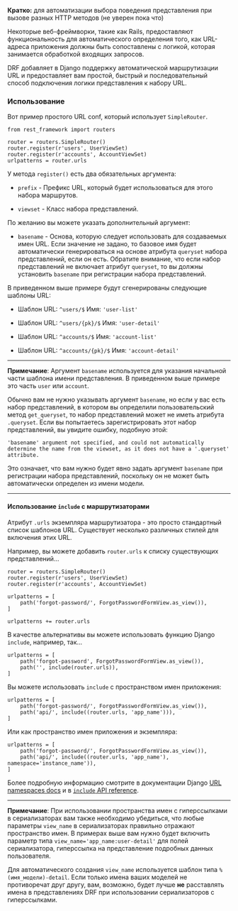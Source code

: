 
**Кратко:** для автоматизации выбора поведения представления при вызове разных HTTP методов (не уверен пока что)

Некоторые веб-фреймворки, такие как Rails, предоставляют функциональность для автоматического определения того, как URL-адреса приложения должны быть сопоставлены с логикой, которая занимается обработкой входящих запросов.

DRF добавляет в Django поддержку автоматической маршрутизации URL и предоставляет вам простой, быстрый и последовательный способ подключения логики представления к набору URL.

### Использование

Вот пример простого URL conf, который использует `SimpleRouter`.

```
from rest_framework import routers

router = routers.SimpleRouter()
router.register(r'users', UserViewSet)
router.register(r'accounts', AccountViewSet)
urlpatterns = router.urls
```

У метода `register()` есть два обязательных аргумента:

- `prefix` - Префикс URL, который будет использоваться для этого набора маршрутов.
    
- `viewset` - Класс набора представлений.
    

По желанию вы можете указать дополнительный аргумент:

- `basename` - Основа, которую следует использовать для создаваемых имен URL. Если значение не задано, то базовое имя будет автоматически генерироваться на основе атрибута `queryset` набора представлений, если он есть. Обратите внимание, что если набор представлений не включает атрибут `queryset`, то вы должны установить `basename` при регистрации набора представлений.
    

В приведенном выше примере будут сгенерированы следующие шаблоны URL:

- Шаблон URL: `^users/$` Имя: `'user-list'`
    
- Шаблон URL: `^users/{pk}/$` Имя: `'user-detail'`
    
- Шаблон URL: `^accounts/$` Имя: `'account-list'`
    
- Шаблон URL: `^accounts/{pk}/$` Имя: `'account-detail'`
    

---

**Примечание**: Аргумент `basename` используется для указания начальной части шаблона имени представления. В приведенном выше примере это часть `user` или `account`.

Обычно вам не нужно указывать аргумент `basename`, но если у вас есть набор представлений, в котором вы определили пользовательский метод `get_queryset`, то набор представлений может не иметь атрибута `.queryset`. Если вы попытаетесь зарегистрировать этот набор представлений, вы увидите ошибку, подобную этой:

```
'basename' argument not specified, and could not automatically determine the name from the viewset, as it does not have a '.queryset' attribute.
```

Это означает, что вам нужно будет явно задать аргумент `basename` при регистрации набора представлений, поскольку он не может быть автоматически определен из имени модели.

---

#### Использование `include` с маршрутизаторами

Атрибут `.urls` экземпляра маршрутизатора - это просто стандартный список шаблонов URL. Существует несколько различных стилей для включения этих URL.

Например, вы можете добавить `router.urls` к списку существующих представлений...

```
router = routers.SimpleRouter()
router.register(r'users', UserViewSet)
router.register(r'accounts', AccountViewSet)

urlpatterns = [
    path('forgot-password/', ForgotPasswordFormView.as_view()),
]

urlpatterns += router.urls
```

В качестве альтернативы вы можете использовать функцию Django `include`, например, так...

```
urlpatterns = [
    path('forgot-password', ForgotPasswordFormView.as_view()),
    path('', include(router.urls)),
]
```

Вы можете использовать `include` с пространством имен приложения:

```
urlpatterns = [
    path('forgot-password/', ForgotPasswordFormView.as_view()),
    path('api/', include((router.urls, 'app_name'))),
]
```

Или как пространство имен приложения и экземпляра:

```
urlpatterns = [
    path('forgot-password/', ForgotPasswordFormView.as_view()),
    path('api/', include((router.urls, 'app_name'), namespace='instance_name')),
]
```

Более подробную информацию смотрите в документации Django [URL namespaces docs](https://docs.djangoproject.com/en/4.0/topics/http/urls/#url-namespaces) и в [`include` API reference](https://docs.djangoproject.com/en/4.0/ref/urls/#include).

---

**Примечание**: При использовании пространства имен с гиперссылками в сериализаторах вам также необходимо убедиться, что любые параметры `view_name` в сериализаторах правильно отражают пространство имен. В примерах выше вам нужно будет включить параметр типа `view_name='app_name:user-detail'` для полей сериализатора, гиперссылка на представление подробных данных пользователя.

Для автоматического создания `view_name` используется шаблон типа `%(имя_модели)-detail`. Если только имена ваших моделей не противоречат друг другу, вам, возможно, будет лучше **не** расставлять имена в представлениях DRF при использовании сериализаторов с гиперссылками.